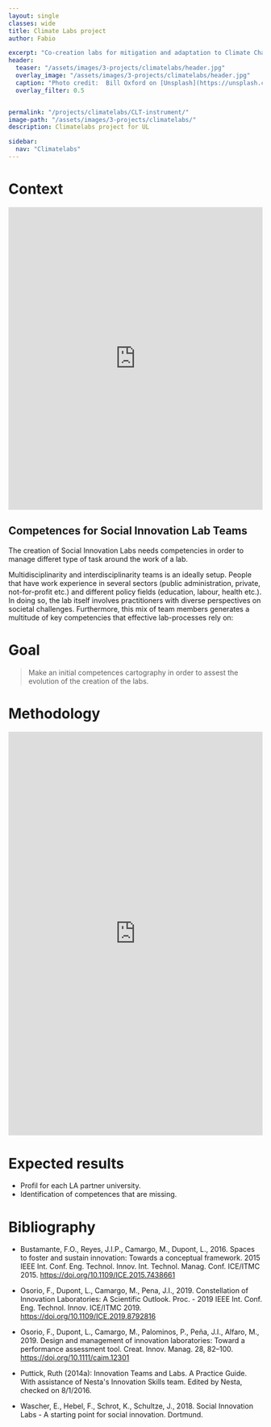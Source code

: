 ```yaml
---
layout: single
classes: wide
title: Climate Labs project
author: Fabio

excerpt: "Co-creation labs for mitigation and adaptation to Climate Change"
header:
  teaser: "/assets/images/3-projects/climatelabs/header.jpg"
  overlay_image: "/assets/images/3-projects/climatelabs/header.jpg"
  caption: "Photo credit:  Bill Oxford on [Unsplash](https://unsplash.com/@bill_oxford)"
  overlay_filter: 0.5


permalink: "/projects/climatelabs/CLT-instrument/"
image-path: "/assets/images/3-projects/climatelabs/"
description: Climatelabs project for UL

sidebar:
  nav: "Climatelabs"
---
```






# Context


<iframe src="https://docs.google.com/presentation/d/e/2PACX-1vQw_QU_uWtS3CGZEmk-nl53aVgDsLJ3dO0O3bFelmv0fLvQBeeGaTQj9pJ1C7wluA/embed?start=false&loop=false&delayms=60000" frameborder="0" width="100%" height="600" allowfullscreen="true" mozallowfullscreen="true" webkitallowfullscreen="true"></iframe>


## Competences for Social Innovation Lab Teams


The creation of Social Innovation Labs needs competencies in order to manage differet type of task around the work of a lab.

Multidisciplinarity and interdisciplinarity teams is an ideally setup.
People that have work experience in several sectors (public administration, private, not-for-profit etc.) and different policy fields (education, labour, health etc.).
In doing so,  the lab itself involves practitioners with diverse perspectives on societal challenges.
Furthermore, this mix of team members generates a multitude of key competencies that effective lab-processes rely on:


# Goal

> Make an initial competences cartography in order to assest the evolution of the creation of the labs.



# Methodology


<iframe src="https://docs.google.com/forms/d/e/1FAIpQLSeEiLlovi-aSWV98MwyBpxF4EmIMEjsa_6edbvvsqL5I0i6Wg/viewform?embedded=true" width="100%" height="800" frameborder="0" marginheight="0" marginwidth="0">Loading…</iframe>



# Expected results

- Profil for each LA partner university.
- Identification of competences that are missing.




# Bibliography

- Bustamante, F.O., Reyes, J.I.P., Camargo, M., Dupont, L., 2016. Spaces to foster and sustain innovation: Towards a conceptual framework. 2015 IEEE Int. Conf. Eng. Technol. Innov. Int. Technol. Manag. Conf. ICE/ITMC 2015. https://doi.org/10.1109/ICE.2015.7438661
- Osorio, F., Dupont, L., Camargo, M., Pena, J.I., 2019. Constellation of Innovation Laboratories: A Scientific Outlook. Proc. - 2019 IEEE Int. Conf. Eng. Technol. Innov. ICE/ITMC 2019. https://doi.org/10.1109/ICE.2019.8792816
- Osorio, F., Dupont, L., Camargo, M., Palominos, P., Peña, J.I., Alfaro, M., 2019. Design and management of innovation laboratories: Toward a performance assessment tool. Creat. Innov. Manag. 28, 82–100. https://doi.org/10.1111/caim.12301

- Puttick, Ruth (2014a): Innovation Teams and Labs. A Practice Guide. With assistance of Nesta's Innovation Skills team. Edited by Nesta, checked on 8/1/2016.

- Wascher, E., Hebel, F., Schrot, K., Schultze, J., 2018. Social Innovation Labs - A starting point for social innovation. Dortmund.
